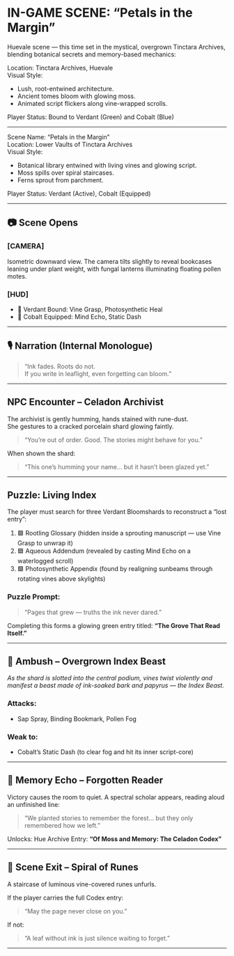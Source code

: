 
# IN-GAME SCENE: “Petals in the Margin”

Huevale scene — this time set in the mystical, overgrown Tinctara Archives, 
blending botanical secrets and memory-based mechanics:

Location: Tinctara Archives, Huevale  
Visual Style:
- Lush, root-entwined architecture.
- Ancient tomes bloom with glowing moss.
- Animated script flickers along vine-wrapped scrolls.

Player Status: Bound to Verdant (Green) and Cobalt (Blue)

---

Scene Name:	“Petals in the Margin”  
Location:	Lower Vaults of Tinctara Archives  
Visual Style:
  - Botanical library entwined with living vines and glowing script.
  - Moss spills over spiral staircases.
  - Ferns sprout from parchment.

Player Status:	Verdant (Active), Cobalt (Equipped)

---

## 📷 Scene Opens

### [CAMERA]
Isometric downward view. The camera tilts slightly to reveal bookcases leaning under plant weight, with fungal lanterns illuminating floating pollen motes.

### [HUD]
- 🌿 Verdant Bound: Vine Grasp, Photosynthetic Heal
- 🌊 Cobalt Equipped: Mind Echo, Static Dash

---

## 🎙️ Narration (Internal Monologue)
> “Ink fades. Roots do not.  
> If you write in leaflight, even forgetting can bloom.”

---

## NPC Encounter – Celadon Archivist

The archivist is gently humming, hands stained with rune-dust.  
She gestures to a cracked porcelain shard glowing faintly.  
> “You’re out of order. Good. The stories might behave for you.”

When shown the shard:  
> “This one’s humming your name… but it hasn’t been glazed yet.”

---

## Puzzle: Living Index

The player must search for three Verdant Bloomshards to reconstruct a “lost entry”:  
1. 🟩 Rootling Glossary (hidden inside a sprouting manuscript — use Vine Grasp to unwrap it)
2. 🟦 Aqueous Addendum (revealed by casting Mind Echo on a waterlogged scroll)
3. 🟩 Photosynthetic Appendix (found by realigning sunbeams through rotating vines above skylights)

### Puzzle Prompt:
> “Pages that grew — truths the ink never dared.”

Completing this forms a glowing green entry titled: 
**“The Grove That Read Itself.”**

---

## 👹 Ambush – Overgrown Index Beast

*As the shard is slotted into the central podium, vines twist violently and manifest a beast made of ink-soaked bark and papyrus — the Index Beast.*

### Attacks:
- Sap Spray, Binding Bookmark, Pollen Fog

### Weak to:
- Cobalt’s Static Dash (to clear fog and hit its inner script-core)

---

## 🧠 Memory Echo – Forgotten Reader

Victory causes the room to quiet. A spectral scholar appears, reading aloud an unfinished line:

> “We planted stories to remember the forest… 
> but they only remembered how we left.”

Unlocks: Hue Archive Entry: **“Of Moss and Memory: The Celadon Codex”**

---

## 🚪 Scene Exit – Spiral of Runes

A staircase of luminous vine-covered runes unfurls.

If the player carries the full Codex entry:  
> “May the page never close on you.”

If not:  
> “A leaf without ink is just silence waiting to forget.”

---
